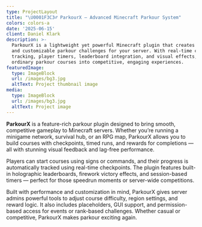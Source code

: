 ```yaml
---
type: ProjectLayout
title: "\U0001F3C3‍♂️ ParkourX – Advanced Minecraft Parkour System"
colors: colors-a
date: '2025-06-15'
client: Daniel Klark
description: >-
  ParkourX is a lightweight yet powerful Minecraft plugin that creates immersive
  and customizable parkour challenges for your server. With real-time checkpoint
  tracking, player timers, leaderboard integration, and visual effects, it turns
  ordinary parkour courses into competitive, engaging experiences.
featuredImage:
  type: ImageBlock
  url: /images/bg3.jpg
  altText: Project thumbnail image
media:
  type: ImageBlock
  url: /images/bg3.jpg
  altText: Project image
---
```

**ParkourX** is a feature-rich parkour plugin designed to bring smooth, competitive gameplay to Minecraft servers. Whether you’re running a minigame network, survival hub, or an RPG map, ParkourX allows you to build courses with checkpoints, timed runs, and rewards for completions — all with stunning visual feedback and lag-free performance.

Players can start courses using signs or commands, and their progress is automatically tracked using real-time checkpoints. The plugin features built-in holographic leaderboards, firework victory effects, and session-based timers — perfect for those speedrun moments or server-wide competitions.

Built with performance and customization in mind, ParkourX gives server admins powerful tools to adjust course difficulty, region settings, and reward logic. It also includes placeholders, GUI support, and permission-based access for events or rank-based challenges. Whether casual or competitive, ParkourX makes parkour exciting again.

